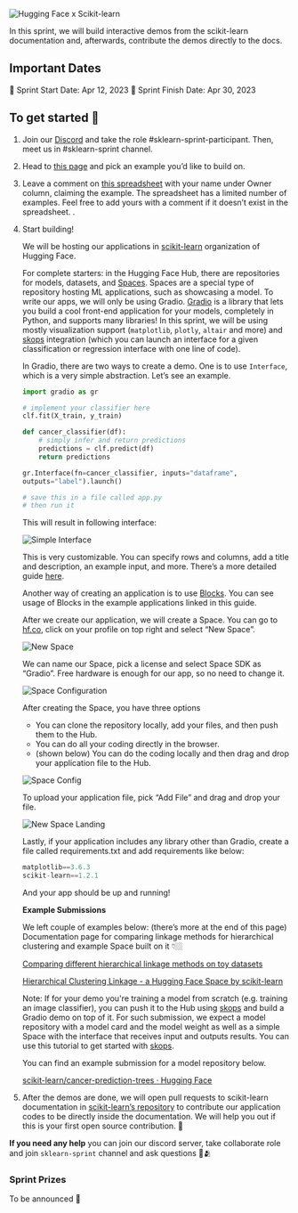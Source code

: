 
![Hugging Face x Scikit-learn](https://huggingface.co/datasets/huggingface/documentation-images/resolve/main/hfxsklearn.png)

In this sprint, we will build interactive demos from the scikit-learn documentation and, afterwards, contribute the demos directly to the docs.

## Important Dates

🌅 Sprint Start Date: Apr 12, 2023
🌃 Sprint Finish Date: Apr 30, 2023

## To get started 🤩

1. Join our [Discord](https://huggingface.co/join/discord) and take the role #sklearn-sprint-participant. Then, meet us in #sklearn-sprint channel.
2. Head to [this page](https://scikit-learn.org/stable/auto_examples/) and pick an example you’d like to build on. 
3. Leave a comment on [this spreadsheet](https://docs.google.com/spreadsheets/d/14EThtIyF4KfpU99Fm2EW3Rz9t6SSEqDyzV4jmw3fjyI/edit?usp=sharing) with your name under Owner column, claiming the example. The spreadsheet has a limited number of examples. Feel free to add yours with a comment if it doesn’t exist in the spreadsheet.
.
4. Start building!
    
    We will be hosting our applications in [scikit-learn](https://huggingface.co/scikit-learn) organization of Hugging Face. 
    
    For complete starters: in the Hugging Face Hub, there are repositories for models, datasets, and [Spaces](https://huggingface.co/spaces). Spaces are a special type of repository hosting ML applications, such as showcasing a model. To write our apps, we will only be using Gradio. [Gradio](https://gradio.app/) is a library that lets you build a cool front-end application for your models, completely in Python, and supports many libraries! In this sprint, we will be using mostly visualization support (`matplotlib`, `plotly`, `altair` and more) and [skops](https://skops.readthedocs.io/en/stable/) integration (which you can launch an interface for a given classification or regression interface with one line of code). 
    
    In Gradio, there are two ways to create a demo. One is to use `Interface`, which is a very simple abstraction. Let’s see an example.
    
    ```python
    import gradio as gr
    
    # implement your classifier here 
    clf.fit(X_train, y_train)

    def cancer_classifier(df):
        # simply infer and return predictions
        predictions = clf.predict(df)
        return predictions
    
    gr.Interface(fn=cancer_classifier, inputs="dataframe", 
    outputs="label").launch()
    
    # save this in a file called app.py
    # then run it 
    ```
    
    This will result in following interface:
    
    ![Simple Interface](https://huggingface.co/datasets/huggingface/documentation-images/resolve/main/interface.png)
    
    This is very customizable. You can specify rows and columns, add a title and description, an example input, and more. There’s a more detailed guide [here](https://gradio.app/using-gradio-for-tabular-workflows/). 
    
    Another way of creating an application is to use [Blocks](https://gradio.app/quickstart/#blocks-more-flexibility-and-control). You can see usage of Blocks in the example applications linked in this guide. 
    
    After we create our application, we will create a Space. You can go to [hf.co](http://huggingface.co), click on your profile on top right and select “New Space”.
    
    ![New Space](https://huggingface.co/datasets/huggingface/documentation-images/resolve/main/new_space.png)
    
    We can name our Space, pick a license and select Space SDK as “Gradio”. Free hardware is enough for our app, so no need to change it.
    
    ![Space Configuration](https://huggingface.co/datasets/huggingface/documentation-images/resolve/main/space_config.png)
    
    After creating the Space, you have three options
     * You can clone the repository locally, add your files, and then push them to the Hub.
     * You can do all your coding directly in the browser.
     *  (shown below) You can do the coding locally and then drag and drop your application file to the Hub.
    
    ![Space Config](https://huggingface.co/datasets/huggingface/documentation-images/resolve/main/space_config.png)
    
    To upload your application file, pick “Add File” and drag and drop your file.
    
    ![New Space Landing](https://huggingface.co/datasets/huggingface/documentation-images/resolve/main/space_landing.png)
    
    Lastly, if your application includes any library other than Gradio, create a file called requirements.txt and add requirements like below: 
    
    ```python
    matplotlib==3.6.3
    scikit-learn==1.2.1
    ```
    
     And your app should be up and running!
    
    **Example Submissions**
    
    We left couple of examples below: (there’s more at the end of this page)
    Documentation page for comparing linkage methods for hierarchical clustering and example Space built on it 👇🏼 
    
    [Comparing different hierarchical linkage methods on toy datasets](https://scikit-learn.org/stable/auto_examples/cluster/plot_linkage_comparison.html#sphx-glr-auto-examples-cluster-plot-linkage-comparison-py)
    
    [Hierarchical Clustering Linkage - a Hugging Face Space by scikit-learn](https://huggingface.co/spaces/scikit-learn/hierarchical-clustering-linkage)
    
    Note: If for your demo you're training a model from scratch (e.g. training an image classifier), you can push it to the Hub using [skops](https://skops.readthedocs.io/en/stable/) and build a Gradio demo on top of it.  For such submission, we expect a model repository with a model card and the model weight as well as a simple Space with the interface that receives input and outputs results. You can use this tutorial to get started with [skops](https://www.kdnuggets.com/2023/02/skops-new-library-improve-scikitlearn-production.html).
    
    You can find an example submission for a model repository below.
    
    [scikit-learn/cancer-prediction-trees · Hugging Face](https://huggingface.co/scikit-learn/cancer-prediction-trees)
    
4. After the demos are done, we will open pull requests to scikit-learn documentation in [scikit-learn’s repository](https://github.com/scikit-learn/scikit-learn) to contribute our application codes to be directly inside the documentation. We will help you out if this is your first open source contribution. 🤗 

**If you need any help** you can join our discord server, take collaborate role and join `sklearn-sprint` channel and ask questions 🤗🫂 

### Sprint Prizes
To be announced 📣 